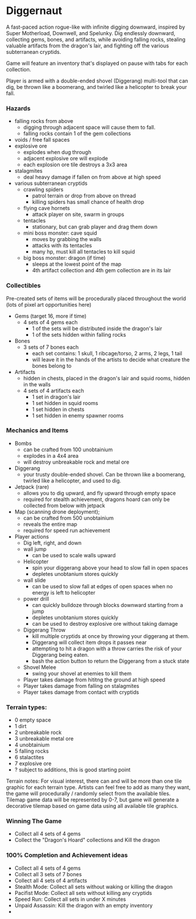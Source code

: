 # Diggernaut

A fast-paced action rogue-like with infinite digging downward, inspired by Super Motherload, Downwell, and Spelunky. Dig endlessly downward, collecting gems, bones, and artifacts, while avoiding falling rocks, stealing valuable artifacts from the dragon's lair, and fighting off the various subterranean cryptids.

Game will feature an inventory that's displayed on pause with tabs for each collection.

Player is armed with a double-ended shovel (Diggerang) multi-tool that can dig, be thrown like a boomerang, and twirled like a helicopter to break your fall.


### Hazards
- falling rocks from above
  - digging through adjacent space will cause them to fall. 
  - falling rocks contain 1 of the gem collections
- voids / free fall spaces
- explosive ore
  - explodes when dug through
  - adjacent explosive ore will explode
  - each explosion ore tile destroys a 3x3 area
- stalagmites
  - deal heavy damage if fallen on from above at high speed
- various subterranean cryptids
  - crawling spiders
    - patrol terrain or drop from above on thread
    - killing spiders has small chance of health drop
  - flying cave hornets
    - attack player on site, swarm in groups
  - tentacles
    - stationary, but can grab player and drag them down
  - mini boss monster: cave squid
    - moves by grabbing the walls
    - attacks with its tentacles
    - many hp, must kill all tentacles to kill squid
  - big boss monster: dragon (if time)
    - sleeps at the lowest point of the map
    - 4th artifact collection and 4th gem collection are in its lair
### Collectibles
Pre-created sets of items will be procedurally placed throughout the world (lots of pixel art opportunities here)
- Gems (target 16, more if time)
  - 4 sets of 4 gems each
    - 1 of the sets will be distributed inside the dragon's lair
    - 1 of the sets hidden within falling rocks
- Bones 
  - 3 sets of 7 bones each
    - each set contains: 1 skull, 1 ribcage/torso, 2 arms, 2 legs, 1 tail
    - will leave it in the hands of the artists to decide what creature the bones belong to
- Artifacts
  - hidden in chests, placed in the dragon's lair and squid rooms, hidden in the walls
  - 4 sets of 4 artifacts each
    - 1 set in dragon's lair
    - 1 set hidden in squid rooms
    - 1 set hidden in chests
    - 1 set hidden in enemy spawner rooms

### Mechanics and Items
- Bombs
  - can be crafted from 100 unobtainium
  - explodes in a 4x4 area
  - will destroy unbreakable rock and metal ore
- Diggerang
  - your trusty double-ended shovel. Can be thrown like a boomerang, twirled like a helicopter, and used to dig.
- Jetpack (rare)
  - allows you to dig upward, and fly upward through empty space
  - required for stealth achievement, dragons hoard can only be collected from below with jetpack
- Map (scanning drone deployment);
  - can be crafted from 500 unobtainium
  - reveals the entire map
  - required for speed run achievement
- Player actions
  - Dig left, right, and down
  - wall jump
    - can be used to scale walls upward
  - Helicopter
    - spin your diggerang above your head to slow fall in open spaces
    - depletes unobtanium stores quickly
  - wall slide
    - can be used to slow fall at edges of open spaces when no energy is left to helicopter
  - power drill
    - can quickly bulldoze through blocks downward starting from a jump
    - depletes unobtanium stores quickly
    - can be used to destroy explosive ore without taking damage
  - Diggerang Throw
    - kill multiple cryptids at once by throwing your diggerang at them.
    - Diggerang will collect item drops it passes near
    - attempting to hit a dragon with a throw carries the risk of your Diggerang being eaten.
    - bash the action button to return the Diggerang from a stuck state
  - Shovel Melee
    - swing your shovel at enemies to kill them
  - Player takes damage from hititng the ground at high speed
  - Player takes damage from falling on stalagmites
  - Player takes damage from contact with cryptids

### Terrain types:
- 0 empty space 
- 1 dirt
- 2 unbreakable rock
- 3 unbreakable metal ore
- 4 unobtainium
- 5 falling rocks
- 6 stalactites
- 7 explosive ore
- ? subject to additions, this is good starting point
  
Terrain notes: For visual interest, there can and will be more than one tile graphic for each terrain type.
Artists can feel free to add as many they want, the game will procedurally / randomly select from the available tiles.
Tilemap game data will be represented by 0-7, but game will generate a decorative tilemap based on game data using all available tile graphics.

### Winning The Game
- Collect all 4 sets of 4 gems
- Collect the "Dragon's Hoard" collections and Kill the dragon

### 100% Completion and Achievement ideas
- Collect all 4 sets of 4 gems
- Collect all 3 sets of 7 bones
- Collect all 4 sets of 4 artifacts
- Stealth Mode: Collect all sets without waking or killing the dragon
- Pacifist Mode: Collect all sets without killing any cryptids
- Speed Run: Collect all sets in under X minutes
- Unpaid Assassin: Kill the dragon with an empty inventory
- 

